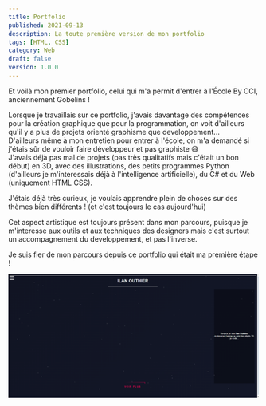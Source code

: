 ```yaml
---
title: Portfolio
published: 2021-09-13
description: La toute première version de mon portfolio
tags: [HTML, CSS]
category: Web
draft: false
version: 1.0.0
---
```


Et voilà mon premier portfolio, celui qui m'a permit d'entrer à l'École By CCI, anciennement Gobelins !

Lorsque je travaillais sur ce portfolio, j'avais davantage des compétences pour la création graphique que pour la programmation, on voit d'ailleurs qu'il y a plus de projets orienté graphisme que developpement... 
<br>D'ailleurs même à mon entretien pour entrer à l'école, on m'a demandé si j'étais sûr de vouloir faire développeur et pas graphiste 😅
<br>J'avais déjà pas mal de projets (pas très qualitatifs mais c'était un bon début) en 3D, avec des illustrations, des petits programmes Python (d'ailleurs je m'interessais déjà à l'intelligence artificielle), du C# et du Web (uniquement HTML CSS).

J'étais déjà très curieux, je voulais apprendre plein de choses sur des thèmes bien différents ! (et c'est toujours le cas aujourd'hui)

Cet aspect artistique est toujours présent dans mon parcours, puisque je m'interesse aux outils et aux techniques des designers mais c'est surtout un accompagnement du developpement, et pas l'inverse. 

Je suis fier de mon parcours depuis ce portfolio qui était ma première étape !

![](main.png)
